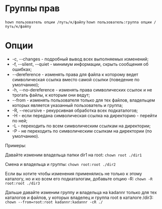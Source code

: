 # Группы прав
`hown пользователь опции /путь/к/файлу`
`hown пользователь:группа опции /путь/к/файлу`
# Опции
- -c, --changes - подробный вывод всех выполняемых изменений;
- -f, --silent, --quiet - минимум информации, скрыть сообщения об ошибках;
- --dereference - изменять права для файла к которому ведет символическая ссылка вместо самой ссылки (поведение по умолчанию);
- -h, --no-dereference - изменять права символических ссылок и не трогать файлы, к которым они ведут;
- --from - изменять пользователя только для тех файлов, владельцем которых является указанный пользователь и группа;
- -R, --recursive - рекурсивная обработка всех подкаталогов;
- -H - если передана символическая ссылка на директорию - перейти по ней;
- -L - переходить по всем символическим ссылкам на директории;
- -P - не переходить по символическим ссылкам на директории (по умолчанию).

Примеры:

Давайте изменим владельца папки dir1 на root:
`chown root ./dir1`

Смена и владельца и группы:
`chown root:root ./dir2`

Если вы хотите чтобы изменения применялись не только к этому каталогу, но и ко всем его подкаталогам, добавьте опцию -R:
`chown -R root:root ./dir3`

Дальше давайте изменим группу и владельца на kadannr только для тех каталогов и файлов, у которых владелец и группа root в каталоге /dir3:
`chown --from=root:root kadannr:kadannr -cR ./`